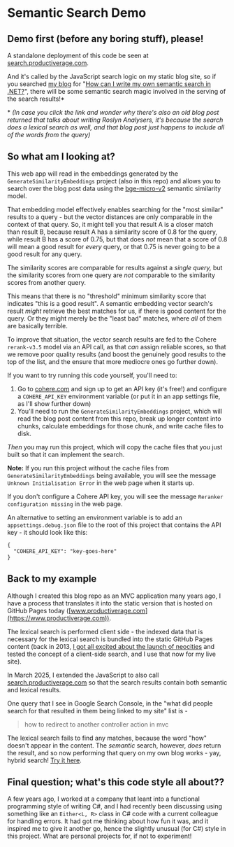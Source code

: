 # Semantic Search Demo

## Demo first (before any boring stuff), please!

A standalone deployment of this code be seen at [search.productiverage.com](https://search.productiverage.com).

And it's called by the JavaScript search logic on my static blog site, so if you searched [my blog](https://www.productiverage.com) for "[How can I write my own semantic search in .NET?](https://www.productiverage.com/Search?term=How+can+I+write+my+own+semantic+search+in+.NET%3F)", there will be some semantic search magic involved in the serving of the search results!*

\* *(In case you click the link and wonder why there's also an old blog post returned that talks about writing Roslyn Analysers, it's because the search does a lexical search as well, and that blog post just happens to include all of the words from the query)*

## So what am I looking at?

This web app will read in the embeddings generated by the `GenerateSimilarityEmbeddings` project (also in this repo) and allows you to search over the blog post data using the [bge-micro-v2](https://huggingface.co/TaylorAI/bge-micro-v2) semantic similarity model.

That embedding model effectively enables searching for the "most similar" results to a query - but the vector distances are only comparable in the context of that query. So, it might tell you that result A is a closer match than result B, because result A has a similarity score of 0.8 for the query, while result B has a score of 0.75, but that does *not* mean that a score of 0.8 will mean a good result for *every* query, or that 0.75 is never going to be a good result for any query.

The similarity scores are comparable for results against a *single query,* but the similarity scores from one query are *not* comparable to the similarity scores from another query.

This means that there is no "threshold" minimum similarity score that indicates "this is a good result". A semantic embedding vector search's result *might* retrieve the best matches for us, if there is good content for the query. Or they might merely be the "least bad" matches, where *all* of them are basically terrible.

To improve that situation, the vector search results are fed to the Cohere `rerank-v3.5` model via an API call, as that _can_ assign reliable scores, so that we remove poor quality results (and boost the genuinely good results to the top of the list, and the ensure that more mediocre ones go further down).

If you want to try running this code yourself, you'll need to:

1. Go to [cohere.com](https://cohere.com) and sign up to get an API key (it's free!) and configure a `COHERE_API_KEY` environment variable (or put it in an app settings file, as I'll show further down)
1. You'll need to run the `GenerateSimilarityEmbeddings` project, which will read the blog post content from this repo, break up longer content into chunks, calculate embeddings for those chunk, and write cache files to disk.

_Then_ you may run this project, which will copy the cache files that you just built so that it can implement the search.

**Note:** If you run this project without the cache files from `GenerateSimilarityEmbeddings` being available, you will see the message `Unknown Initialisation Error` in the web page when it starts up.

If you don't configure a Cohere API key, you will see the message `Reranker configuration missing` in the web page.

An alternative to setting an environment variable is to add an `appsettings.debug.json` file to the root of this project that contains the API key - it should look like this:

```
{
  "COHERE_API_KEY": "key-goes-here"
}
```

## Back to my example

Although I created this blog repo as an MVC application many years ago, I have a process that translates it into the static version that is hosted on GitHub Pages today ([www.productiverage.com](https://www.productiverage.com)).

The lexical search is performed client side - the indexed data that is necessary for the lexical search is bundled into the static GitHub Pages content (back in 2013, [I got all excited about the launch of neocities](https://www.productiverage.com/the-neocities-challenge-aka-the-full-text-indexer-goes-clientside) and tested the concept of a client-side search, and I use that now for my live site).

In March 2025, I extended the JavaScript to also call [search.productiverage.com](https://search.productiverage.com) so that the search results contain both semantic and lexical results.

One query that I see in Google Search Console, in the "what did people search for that resulted in them being linked to my site" list is -

> how to redirect to another controller action in mvc

The lexical search fails to find any matches, because the word "how" doesn't appear in the content. The *semantic* search, however, *does* return the result, and so now performing that query on my own blog works - yay, hybrid search! [Try it here](https://www.productiverage.com/Search?term=how+to+redirect+to+another+controller+action+in+mvc).

## Final question; what's this code style all about??

A few years ago, I worked at a company that leant into a functional programming style of writing C#, and I had recently been discussing using something like an `Either<L, R>` class in C# code with a current colleague for handling errors. It had got me thinking about how fun it was, and it inspired me to give it another go, hence the slightly unusual (for C#) style in this project. What are personal projects for, if not to experiment!